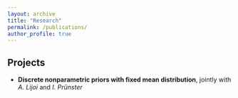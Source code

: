 ```yaml
---
layout: archive
title: "Research"
permalink: /publications/
author_profile: true
---
```


Projects
---

* **Discrete nonparametric priors with fixed mean distribution**, jointly with _A. Lijoi_ and _I. Prünster_
